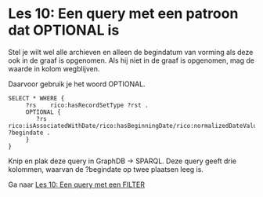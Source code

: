 # Les 10: Een query met een patroon dat OPTIONAL is
Stel je wilt wel alle archieven en alleen de begindatum van vorming als deze ook in de graaf is opgenomen. Als hij niet in de graaf is opgenomen, mag de waarde in kolom wegblijven.

Daarvoor gebruik je het woord OPTIONAL.

```
SELECT * WHERE {
     ?rs    rico:hasRecordSetType ?rst .
     OPTIONAL {
        ?rs	rico:isAssociatedWithDate/rico:hasBeginningDate/rico:normalizedDateValue ?begindate .
     }
}

```

Knip en plak deze query in GraphDB -> SPARQL. Deze query geeft drie kolommen, waarvan de ?begindate op twee plaatsen leeg is.

Ga naar [Les 10: Een query met een FILTER](les10.md)

